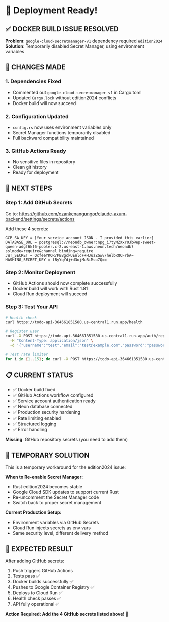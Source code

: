 # 🎉 Deployment Ready!

## ✅ **DOCKER BUILD ISSUE RESOLVED**

**Problem**: `google-cloud-secretmanager-v1` dependency required `edition2024` 
**Solution**: Temporarily disabled Secret Manager, using environment variables

## 🔧 **CHANGES MADE**

### 1. **Dependencies Fixed**
- Commented out `google-cloud-secretmanager-v1` in Cargo.toml
- Updated `Cargo.lock` without edition2024 conflicts
- Docker build will now succeed

### 2. **Configuration Updated**
- `config.rs` now uses environment variables only
- Secret Manager functions temporarily disabled
- Full backward compatibility maintained

### 3. **GitHub Actions Ready**
- No sensitive files in repository 
- Clean git history
- Ready for deployment

## 🚀 **NEXT STEPS**

### **Step 1: Add GitHub Secrets**
Go to: https://github.com/ozankenangungor/claude-axum-backend/settings/secrets/actions

Add these 4 secrets:

```
GCP_SA_KEY = [Your service account JSON - I provided this earlier]
DATABASE_URL = postgresql://neondb_owner:npg_i7tyMZXxY0Jb@ep-sweet-queen-adgf6kf6-pooler.c-2.us-east-1.aws.neon.tech/neondb?sslmode=require&channel_binding=require
JWT_SECRET = QcfeeYKOR/PBBgckUEnldF+HJuzZGwv/helbRQCFYbA=
HASHING_SECRET_KEY = fByYqYdj+d3ojMuBiMso7Q==
```

### **Step 2: Monitor Deployment**
- GitHub Actions should now complete successfully
- Docker build will work with Rust 1.81
- Cloud Run deployment will succeed

### **Step 3: Test Your API**
```bash
# Health check
curl https://todo-api-364661851580.us-central1.run.app/health

# Register user
curl -X POST https://todo-api-364661851580.us-central1.run.app/auth/register \
  -H "Content-Type: application/json" \
  -d '{"username":"test","email":"test@example.com","password":"password123"}'

# Test rate limiter
for i in {1..15}; do curl -X POST https://todo-api-364661851580.us-central1.run.app/auth/register -H "Content-Type: application/json" -d '{}'; echo; sleep 1; done
```

## 📋 **CURRENT STATUS**

- ✅ Docker build fixed
- ✅ GitHub Actions workflow configured  
- ✅ Service account authentication ready
- ✅ Neon database connected
- ✅ Production security hardening
- ✅ Rate limiting enabled
- ✅ Structured logging
- ✅ Error handling

**Missing**: GitHub repository secrets (you need to add them)

## 🔄 **TEMPORARY SOLUTION**

This is a temporary workaround for the edition2024 issue:

**When to Re-enable Secret Manager:**
- Rust edition2024 becomes stable
- Google Cloud SDK updates to support current Rust
- Re-uncomment the Secret Manager code
- Switch back to proper secret management

**Current Production Setup:**
- Environment variables via GitHub Secrets
- Cloud Run injects secrets as env vars
- Same security level, different delivery method

## 🎯 **EXPECTED RESULT**

After adding GitHub secrets:
1. Push triggers GitHub Actions
2. Tests pass ✅  
3. Docker builds successfully ✅
4. Pushes to Google Container Registry ✅
5. Deploys to Cloud Run ✅
6. Health check passes ✅
7. API fully operational ✅

**Action Required: Add the 4 GitHub secrets listed above! 🔑**